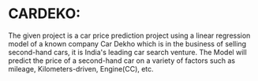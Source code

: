 # CARDEKO:
The given project is a car price prediction project using a linear regression model of a known company Car Dekho which is in the business of selling second-hand cars, it is India's leading car search venture. The Model will predict the price of a second-hand car on a variety of factors such as mileage, Kilometers-driven, Engine(CC), etc.
